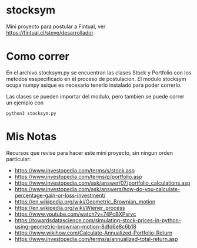 # stocksym
Mini proyecto para postular a Fintual, ver https://fintual.cl/steve/desarrollador

# Como correr
En el archivo stocksym.py se encuentran las clases Stock y Portfolio con los
metodos esspecificado en el proceso de postulacion.
El modulo stocksym ocupa numpy asique es necesario tenerlo instalado para poder
correrlo.

Las clases se pueden importar del modulo, pero tambien se puede correr un ejemplo
con
```shell
python3 stocksym.py
```


# Mis Notas
Recursos que revise para hacer este mini proyecto, sin ningun orden particular:

* https://www.investopedia.com/terms/s/stock.asp
* https://www.investopedia.com/terms/p/portfolio.asp
* https://www.investopedia.com/ask/answer/07/portfolio_calculations.asp
* https://www.investopedia.com/ask/answers/how-do-you-calculate-percentage-gain-or-loss-investment/
* https://en.wikipedia.org/wiki/Geometric_Brownian_motion
* https://en.wikipedia.org/wiki/Wiener_process
* https://www.youtube.com/watch?v=74PcBXPsrvc
* https://towardsdatascience.com/simulating-stock-prices-in-python-using-geometric-brownian-motion-8dfd6e8c6b18
* https://www.wikihow.com/Calculate-Annualized-Portfolio-Return
* https://www.investopedia.com/terms/a/annualized-total-return.asp